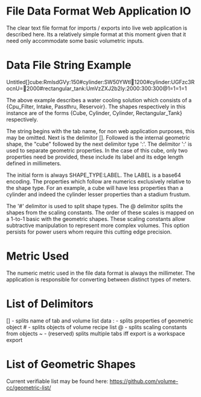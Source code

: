 # File Data Format Web Application IO

The clear text file format for imports / exports into live web application is described here. Its a relatively simple format at this moment given that it need only accommodate some basic volumetric inputs.

# Data File String Example

Untitled[]cube:RmlsdGVy:150#cylinder:SW50YWtl:100:1200#cylinder:UGFzc3RocnU=:100:2000#rectangular_tank:UmVzZXJ2b2ly:2000:300:300@1=1=1=1

The above example describes a water cooling solution which consists of a {Cpu_Filter, Intake, Passthru, Reservoir}. The shapes respectively in this instance are of the forms {Cube, Cylinder, Cylinder, Rectangular_Tank} respectively.

The string begins with the tab name, for non web application purposes, this may be omitted. Next is the delimitor []. Followed is the internal geometric shape, the "cube" followed by the next delimitor type ':'. The delimitor ':' is used to separate geometric properties. In the case of this cube, only two properties need be provided, these include its label and its edge length defined in millimeters.

The initial form is always SHAPE_TYPE:LABEL. The LABEL is a base64 encoding. The properties which follow are numerics exclusively relative to the shape type. For an example, a cube will have less properties than a cylinder and indeed the cylinder lesser properties than a stadium frustum.

The '#' delimitor is used to split shape types. The @ delimitor splits the shapes from the scaling constants. The order of these scales is mapped on a 1-to-1 basic with the geometric shapes. These scaling constants allow subtractive manipulation to represent more complex volumes. This option persists for power users whom require this cutting edge precision.

# Metric Used

The numeric metric used in the file data format is always the millimeter. The application is responsible for converting between distinct types of meters.

# List of Delimitors

[] - splits name of tab and volume list data
:  - splits properties of geometric object
\#  - splits objects of volume recipe list
@  - splits scaling constants from objects
~ - (reserved) splits multiple tabs iff export is a workspace export

# List of Geometric Shapes

Current verifiable list may be found here: https://github.com/volume-cc/geometric-list/
